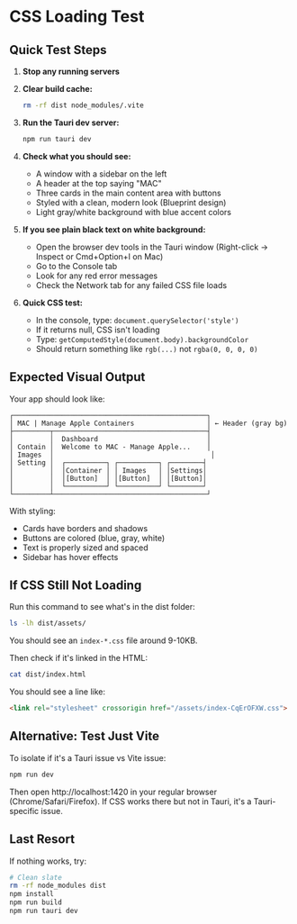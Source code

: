 # CSS Loading Test

## Quick Test Steps

1. **Stop any running servers**
2. **Clear build cache:**
   ```bash
   rm -rf dist node_modules/.vite
   ```

3. **Run the Tauri dev server:**
   ```bash
   npm run tauri dev
   ```

4. **Check what you should see:**
   - A window with a sidebar on the left
   - A header at the top saying "MAC"
   - Three cards in the main content area with buttons
   - Styled with a clean, modern look (Blueprint design)
   - Light gray/white background with blue accent colors

5. **If you see plain black text on white background:**
   - Open the browser dev tools in the Tauri window (Right-click → Inspect or Cmd+Option+I on Mac)
   - Go to the Console tab
   - Look for any red error messages
   - Check the Network tab for any failed CSS file loads

6. **Quick CSS test:**
   - In the console, type: `document.querySelector('style')`
   - If it returns null, CSS isn't loading
   - Type: `getComputedStyle(document.body).backgroundColor`
   - Should return something like `rgb(...)` not `rgba(0, 0, 0, 0)`

## Expected Visual Output

Your app should look like:
```
┌────────────────────────────────────────────────┐
│ MAC | Manage Apple Containers                  │ ← Header (gray bg)
├─────────┬──────────────────────────────────────┤
│         │  Dashboard                           │
│ Contain │  Welcome to MAC - Manage Apple...    │
│ Images  │                                       │
│ Setting │  ┌──────────┐ ┌──────────┐ ┌────────┤
│         │  │Container │ │ Images   │ │Settings│
│         │  │[Button]  │ │[Button]  │ │[Button]│
│         │  └──────────┘ └──────────┘ └────────┘
└─────────┴──────────────────────────────────────┘
```

With styling:
- Cards have borders and shadows
- Buttons are colored (blue, gray, white)
- Text is properly sized and spaced
- Sidebar has hover effects

## If CSS Still Not Loading

Run this command to see what's in the dist folder:
```bash
ls -lh dist/assets/
```

You should see an `index-*.css` file around 9-10KB.

Then check if it's linked in the HTML:
```bash
cat dist/index.html
```

You should see a line like:
```html
<link rel="stylesheet" crossorigin href="/assets/index-CqErOFXW.css">
```

## Alternative: Test Just Vite

To isolate if it's a Tauri issue vs Vite issue:
```bash
npm run dev
```

Then open http://localhost:1420 in your regular browser (Chrome/Safari/Firefox).
If CSS works there but not in Tauri, it's a Tauri-specific issue.

## Last Resort

If nothing works, try:
```bash
# Clean slate
rm -rf node_modules dist
npm install
npm run build
npm run tauri dev
```
